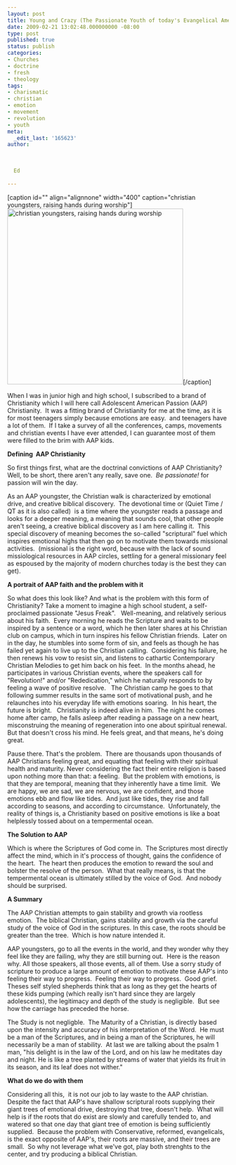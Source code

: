 ```yaml
---
layout: post
title: Young and Crazy (The Passionate Youth of today's Evangelical America.)
date: 2009-02-21 13:02:48.000000000 -08:00
type: post
published: true
status: publish
categories:
- Churches
- doctrine
- fresh
- theology
tags:
- charismatic
- christian
- emotion
- movement
- revolution
- youth
meta:
  _edit_last: '165623'
author:
  
  
  
  Ed
  
---
```

<p>[caption id="" align="alignnone" width="400" caption="christian youngsters, raising hands during worship"]<img title="hands raised" src="{{ site.baseurl }}/assets/kids_hands_raised.jpg" alt="christian youngsters, raising hands during worship" width="400" />[/caption]</p>
<p>When I was in junior high and high school, I subscribed to a brand of Christianity which I will here call Adolescent American Passion (AAP) Christianity.  It was a fitting brand of Christianity for me at the time, as it is for most teenagers simply because emotions are easy.  and teenagers have a lot of them.  If I take a survey of all the conferences, camps, movements and christian events I have ever attended, I can guarantee most of them were filled to the brim with AAP kids.</p>
<p><strong>Defining  AAP Christianity</strong></p>
<p>So first things first, what are the doctrinal convictions of AAP Christianity? Well, to be short, there aren't any really, save one.  <em>Be passionate! </em>for passion will win the day.</p>
<p>As an AAP youngster, the Christian walk is characterized by emotional drive, and creative biblical discovery.  The devotional time or (Quiet Time / QT as it is also called)  is a time where the youngster reads a passage and looks for a deeper meaning, a meaning that sounds cool, that other people aren't seeing, a creative biblical discovery as I am here calling it.  This special discovery of meaning becomes the so-called "scriptural" fuel which inspires emotional highs that then go on to motivate them towards missional activities.  (missional is the right word, because with the lack of sound missiological resources in AAP circles, settling for a general missionary feel as espoused by the majority of modern churches today is the best they can get).</p>
<p><strong>A portrait of AAP faith and the problem with it</strong></p>
<p>So what does this look like? And what is the problem with this form of Christianity? Take a moment to imagine a high school student, a self-proclaimed passionate "Jesus Freak".   Well-meaning, and relatively serious about his faith.  Every morning he reads the Scripture and waits to be inspired by a sentence or a word, which he then later shares at his Christian club on campus, which in turn inspires his fellow Christian friends.  Later on in the day, he stumbles into some form of sin, and feels as though he has failed yet again to live up to the Christian calling.  Considering his failure, he then renews his vow to resist sin, and listens to cathartic Contemporary Christian Melodies to get him back on his feet.  In the months ahead, he participates in various Christian events, where the speakers call for "Revolution!" and/or "Rededication," which he naturally responds to by feeling a wave of positive resolve.   The Christian camp he goes to that following summer results in the same sort of motivational push, and he relaunches into his everyday life with emotions soaring.  In his heart, the future is bright.   Christianity is indeed alive in him.  The night he comes home after camp, he falls asleep after reading a passage on a new heart, misconstruing the meaning of regeneration into one about spiritual renewal.  But that doesn't cross his mind. He feels great, and that means, he's doing great.</p>
<p>Pause there. That's the problem.  There are thousands upon thousands of AAP Christians feeling great, and equating that feeling with their spiritual health and maturity. Never considering the fact their entire religion is based upon nothing more than that: a feeling.  But the problem with emotions, is that they are temporal, meaning that they inherently have a time limit.  We are happy, we are sad, we are nervous, we are confident, and those emotions ebb and flow like tides.  And just like tides, they rise and fall according to seasons, and according to circumstance.  Unfortunately, the reality of things is, a Christianity based on positive emotions is like a boat helplessly tossed about on a tempermental ocean.</p>
<p><strong>The Solution to AAP </strong></p>
<p>Which is where the Scriptures of God come in.  The Scriptures most directly affect the mind, which in it's proccess of thought, gains the confidence of the heart.  The heart then produces the emotion to reward the soul and bolster the resolve of the person.  What that really means, is that the tempermental ocean is ultimately stilled by the voice of God.  And nobody should be surprised.</p>
<p><strong>A Summary </strong></p>
<p>The AAP Christian attempts to gain stability and growth via rootless emotion.  The biblical Christian, gains stability and growth via the careful study of the voice of God in the scriptures. In this case, the roots should be greater than the tree.  Which is how nature intended it.</p>
<p>AAP youngsters, go to all the events in the world, and they wonder why they feel like they are failing, why they are still burning out.  Here is the reason why. All those speakers, all those events, all of them. Use a sorry study of scripture to produce a large amount of emotion to motivate these AAP's into feeling their way to progress.  Feeling their way to progress.  Good grief.  Theses self styled shepherds think that as long as they get the hearts of these kids pumping (which really isn't hard since they are largely adolescents), the legitimacy and depth of the study is negligible.  But see how the carriage has preceded the horse.</p>
<p>The Study is not negligble.  The Maturity of a Christian, is directly based upon the intensity and accuracy of his interpretation of the Word.  He must be a man of the Scriptures, and in being a man of the Scriptures, he will necessarily be a man of stability.  At last we are talking about the psalm 1 man, "his delight is in the law<span class="footnote"> </span>of the <span class="small-caps">Lord</span>, and on his law he meditates day and night.<span class="verse-num"> </span>He is like a tree planted by streams of water that yields its fruit in its season, and its leaf does not wither."</p>
<p><strong>What do we do with them</strong></p>
<p>Considering all this,  it is not our job to lay waste to the AAP christian.  Despite the fact that AAP's have shallow scriptural roots supplying their giant trees of emotional drive, destroying that tree, doesn't help.  What will help is if the roots that do exist are slowly and carefully tended to, and watered so that one day that giant tree of emotion is being sufficiently supplied.  Because the problem with Conservative, reformed, evangelicals, is the exact opposite of AAP's, their roots are massive, and their trees are small.  So why not leverage what we've got, play both strenghts to the center, and try producing a biblical Christian.</p>
